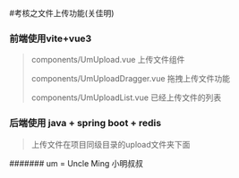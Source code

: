 #考核之文件上传功能(关佳明)

### 前端使用vite+vue3
> components/UmUpload.vue 上传文件组件
> 
> components/UmUploadDragger.vue  拖拽上传文件功能
> 
> components/UmUploadList.vue  已经上传文件的列表
> 
### 后端使用 java + spring boot + redis
> 
> 上传文件在项目同级目录的upload文件夹下面

####### um = Uncle Ming 小明叔叔